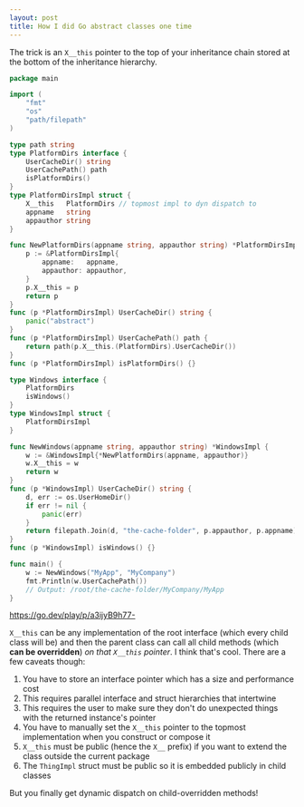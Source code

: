```yaml
---
layout: post
title: How I did Go abstract classes one time
---
```


The trick is an `X__this` pointer to the top of your inheritance chain stored at the bottom of the inheritance hierarchy.

```go
package main

import (
	"fmt"
	"os"
	"path/filepath"
)

type path string
type PlatformDirs interface {
	UserCacheDir() string
	UserCachePath() path
	isPlatformDirs()
}
type PlatformDirsImpl struct {
	X__this   PlatformDirs // topmost impl to dyn dispatch to
	appname   string
	appauthor string
}

func NewPlatformDirs(appname string, appauthor string) *PlatformDirsImpl {
	p := &PlatformDirsImpl{
		appname:   appname,
		appauthor: appauthor,
	}
	p.X__this = p
	return p
}
func (p *PlatformDirsImpl) UserCacheDir() string {
	panic("abstract")
}
func (p *PlatformDirsImpl) UserCachePath() path {
	return path(p.X__this.(PlatformDirs).UserCacheDir())
}
func (p *PlatformDirsImpl) isPlatformDirs() {}

type Windows interface {
	PlatformDirs
	isWindows()
}
type WindowsImpl struct {
	PlatformDirsImpl
}

func NewWindows(appname string, appauthor string) *WindowsImpl {
	w := &WindowsImpl{*NewPlatformDirs(appname, appauthor)}
	w.X__this = w
	return w
}
func (p *WindowsImpl) UserCacheDir() string {
	d, err := os.UserHomeDir()
	if err != nil {
		panic(err)
	}
	return filepath.Join(d, "the-cache-folder", p.appauthor, p.appname)
}
func (p *WindowsImpl) isWindows() {}

func main() {
	w := NewWindows("MyApp", "MyCompany")
	fmt.Println(w.UserCachePath())
	// Output: /root/the-cache-folder/MyCompany/MyApp
}
```

https://go.dev/play/p/a3ijyB9h77-

`X__this` can be any implementation of the root interface (which every child class will be) and then the parent class can call all child methods (which **can be overridden**) _on that `X__this` pointer_. I think that's cool. There are a few caveats though:

1. You have to store an interface pointer which has a size and performance cost
2. This requires parallel interface and struct hierarchies that intertwine
4. This requires the user to make sure they don't do unexpected things with the returned instance's pointer
5. You have to manually set the `X__this` pointer to the topmost implementation when you construct or compose it
6. `X__this` must be public (hence the `X__` prefix) if you want to extend the class outside the current package
7. The `ThingImpl` struct must be public so it is embedded publicly in child classes

But you finally get dynamic dispatch on child-overridden methods!

